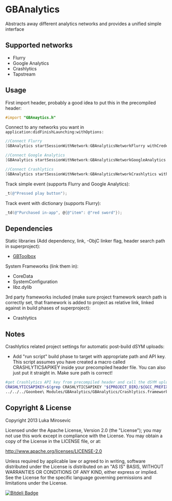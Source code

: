 GBAnalytics
============

Abstracts away different analytics networks and provides a unified simple interface

Supported networks
------------

* Flurry
* Google Analytics
* Crashlytics
* Tapstream

Usage
------------

First import header, probably a good idea to put this in the precompiled header:

```objective-c
#import "GBAnaytics.h"
```

Connect to any networks you want in `application:didFinishLaunching:withOptions:`

```objective-c
//Connect Flurry
[GBAnalytics startSessionWithNetwork:GBAnalyticsNetworkFlurry withCredentials:@"FlurryAPIKey"];

//Connect Google Analytics
[GBAnalytics startSessionWithNetwork:GBAnalyticsNetworkGoogleAnalytics withCredentials:@"GoogleAnalyticsTrackingID"];

//Connect Crashlytics
[GBAnalytics startSessionWithNetwork:GBAnalyticsNetworkCrashlytics withCredentials:@"CrashlyticsAPIKey"];
```

Track simple event (supports Flurry and Google Analytics):

```objective-c
_t(@"Pressed play button");
```

Track event with dictionary (supports Flurry):

```objective-c
_td(@"Purchased in-app", @{@"item": @"red sword"});
```

Dependencies
------------

Static libraries (Add dependency, link, -ObjC linker flag, header search path in superproject):

* [GBToolbox](https://github.com/lmirosevic/GBToolbox)

System Frameworks (link them in):

* CoreData
* SystemConfiguration
* libz.dylib

3rd party frameworks included (make sure project framework search path is correctly set, that framework is added to project as relative link, linked against in build phases of superproject):

* Crashlytics

Notes
------------

Crashlytics related project settings for automatic post-build dSYM uploads:

* Add "run script" build phase to target with appropriate path and API key. This script assumes you have created a macro called CRASHLYTICSAPIKEY inside your precompiled header file. You can also just put it straight in. Make sure path is correct!

```sh
#get Crashlytics API key from precompiled header and call the dSYM uploader with the key
CRASHLYTICSAPIKEY=$(grep CRASHLYTICSAPIKEY "${PROJECT_DIR}/${GCC_PREFIX_HEADER}" | awk '{print $3}' | grep -oEi "[^@^\"]+")
../../../Goonbee\ Modules/GBAnalytics/GBAnalytics/Crashlytics.framework/run $CRASHLYTICSAPIKEY
```

Copyright & License
------------

Copyright 2013 Luka Mirosevic

Licensed under the Apache License, Version 2.0 (the "License"); you may not use this work except in compliance with the License. You may obtain a copy of the License in the LICENSE file, or at:

http://www.apache.org/licenses/LICENSE-2.0

Unless required by applicable law or agreed to in writing, software distributed under the License is distributed on an "AS IS" BASIS, WITHOUT WARRANTIES OR CONDITIONS OF ANY KIND, either express or implied. See the License for the specific language governing permissions and limitations under the License.

[![Bitdeli Badge](https://d2weczhvl823v0.cloudfront.net/lmirosevic/gbanalytics/trend.png)](https://bitdeli.com/free "Bitdeli Badge")
